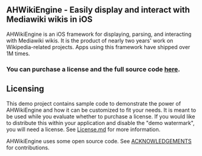 ## AHWikiEngine - Easily display and interact with Mediawiki wikis in iOS

AHWikiEngine is an iOS framework for displaying, parsing, and interacting with Mediawiki wikis.
It is the product of nearly two years' work on Wikipedia-related projects. Apps using this
framework have shipped over 1M times.

### You can purchase a license and the full source code [here](http://www.avocadohills.com/ahwikiengine/buy).
Licensing
---------
This demo project contains sample code to demonstrate the power of AHWikiEngine and how it
can be customized to fit your needs. It is meant to be used while you evaluate whether to
purchase a license. If you would like to distribute this within your application and
disable the "demo watermark", you will need a license. 
See [License.md](https://github.com/emrosenf/AHWikiEngine-Demo/blob/master/LICENSE.md) for more information.

AHWikiEngine uses some open source code. See [ACKNOWLEDGEMENTS](https://github.com/emrosenf/AHWikiEngine-Demo/blob/master/ACKNOWLEDGEMENTS) for contributions.
